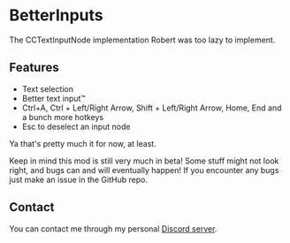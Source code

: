 # BetterInputs

The CCTextInputNode implementation Robert was too lazy to implement.

## Features

- Text selection
- Better text input™️
- Ctrl+A, Ctrl + Left/Right Arrow, Shift + Left/Right Arrow, Home, End and a bunch more hotkeys
- Esc to deselect an input node

Ya that's pretty much it for now, at least.

Keep in mind this mod is still very much in beta! Some stuff might not look right, and bugs can and will eventually happen!
If you encounter any bugs just make an issue in the GitHub repo.

## Contact

You can contact me through my personal [Discord server](https://discord.gg/3bShQb6Jz3).
